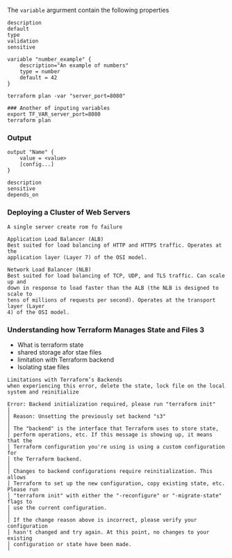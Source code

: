 The ```variable``` argurment contain the following properties

```
description
default
type
validation
sensitive

```

```
variable "number_example" {
    description="An example of numbers"
    type = number
    default = 42
}
```

```terraform plan -var "server_port=8080"```

```
### Another of inputing variables
export TF_VAR_server_port=8080
terraform plan
```

### Output
```
output "Name" {
    value = <value>
    [config...]
}

description
sensitive
depends_on
```

### Deploying a Cluster of Web Servers
```A single server create rom fo failure```

```
Application Load Balancer (ALB)
Best suited for load balancing of HTTP and HTTPS traffic. Operates at the
application layer (Layer 7) of the OSI model.
```

```
Network Load Balancer (NLB)
Best suited for load balancing of TCP, UDP, and TLS traffic. Can scale up and
down in response to load faster than the ALB (the NLB is designed to scale to
tens of millions of requests per second). Operates at the transport layer (Layer
4) of the OSI model.
```

### Understanding how Terraform Manages State and Files 3

- What is terraform state
- shared storage afor stae files
- limitation with Terraform backend
- Isolating stae files

```
Limitations with Terraform’s Backends
when experiencing this error, delete the state, lock file on the local system and reinitialize

Error: Backend initialization required, please run "terraform init"
│ 
│ Reason: Unsetting the previously set backend "s3"
│ 
│ The "backend" is the interface that Terraform uses to store state,
│ perform operations, etc. If this message is showing up, it means that the
│ Terraform configuration you're using is using a custom configuration for
│ the Terraform backend.
│ 
│ Changes to backend configurations require reinitialization. This allows
│ Terraform to set up the new configuration, copy existing state, etc. Please run
│ "terraform init" with either the "-reconfigure" or "-migrate-state" flags to
│ use the current configuration.
│ 
│ If the change reason above is incorrect, please verify your configuration
│ hasn't changed and try again. At this point, no changes to your existing
│ configuration or state have been made.
╵

```